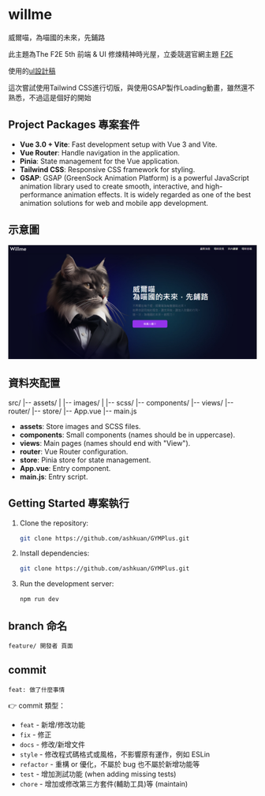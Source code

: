 # willme

威爾喵，為喵國的未來，先鋪路

此主題為The F2E 5th 前端 & UI 修煉精神時光屋，立委競選官網主題
[F2E](https://2023.thef2e.com/)

使用的[ul設計稿](https://2023.thef2e.com/users/12061579704041365831)

這次嘗試使用Tailwind CSS進行切版，與使用GSAP製作Loading動畫，雖然還不熟悉，不過這是個好的開始

## Project Packages 專案套件

- **Vue 3.0 + Vite**: Fast development setup with Vue 3 and Vite.
- **Vue Router**: Handle navigation in the application.
- **Pinia**: State management for the Vue application.
- **Tailwind CSS**: Responsive CSS framework for styling.
- **GSAP**: GSAP (GreenSock Animation Platform) is a powerful JavaScript animation library used to create smooth, interactive, and high-performance animation effects. It is widely regarded as one of the best animation solutions for web and mobile app development.

## 示意圖

![示意圖](https://raw.githubusercontent.com/smalljie373/F2E5th-willmeow/main/image01.png)

## 資料夾配置

src/
|-- assets/
| |-- images/
| |-- scss/
|-- components/
|-- views/
|-- router/
|-- store/
|-- App.vue
|-- main.js

- **assets**: Store images and SCSS files.
- **components**: Small components (names should be in uppercase).
- **views**: Main pages (names should end with "View").
- **router**: Vue Router configuration.
- **store**: Pinia store for state management.
- **App.vue**: Entry component.
- **main.js**: Entry script.

## Getting Started 專案執行

1. Clone the repository:

   ```bash
   git clone https://github.com/ashkuan/GYMPlus.git
   ```

2. Install dependencies:

   ```bash
   git clone https://github.com/ashkuan/GYMPlus.git
   ```

3. Run the development server:

   ```bash
   npm run dev
   ```

## branch 命名

`feature/ 開發者 頁面`

## commit

`feat: 做了什麼事情`

👉 commit 類型：

- `feat` - 新增/修改功能
- `fix` - 修正
- `docs` - 修改/新增文件
- `style` - 修改程式碼格式或風格，不影響原有運作，例如 ESLin
- `refactor` - 重構 or 優化，不屬於 bug 也不屬於新增功能等
- `test` - 增加測試功能 (when adding missing tests)
- `chore` - 增加或修改第三方套件(輔助工具)等 (maintain)
